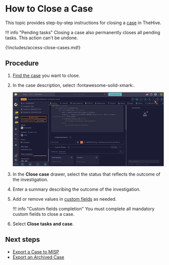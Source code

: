 # How to Close a Case

This topic provides step-by-step instructions for closing a [case](about-cases.md) in TheHive.

!!! info "Pending tasks"
    Closing a case also permanently closes all pending tasks. This action can't be undone.

{!includes/access-close-cases.md!}

<h2>Procedure</h2>

1. [Find the case](../cases/search-for-cases/find-a-case.md) you want to close.

2. In the case description, select :fontawesome-solid-xmark:.

    ![Close a case](../../../images/user-guides/analyst-corner/cases/close-a-case.png)

3. In the **Close case** drawer, select the status that reflects the outcome of the investigation.

4. Enter a summary describing the outcome of the investigation.

5. Add or remove values in [custom fields](../../../administration/custom-fields/about-custom-fields.md) as needed. 

    !!! info "Custom fields completion"
        You must complete all mandatory custom fields to close a case.

6. Select **Close tasks and case**.

<h2>Next steps</h2>

* [Export a Case to MISP](export-a-case-to-misp.md)
* [Export an Archived Case](export-an-archived-case.md)